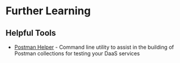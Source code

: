 # Further Learning

## Helpful Tools

* [Postman Helper](https://github.com/dsietz/daas-sdk/blob/master/examples/postman-helper.rs) - Command line utility to assist in the building of Postman collections for testing your DaaS services

